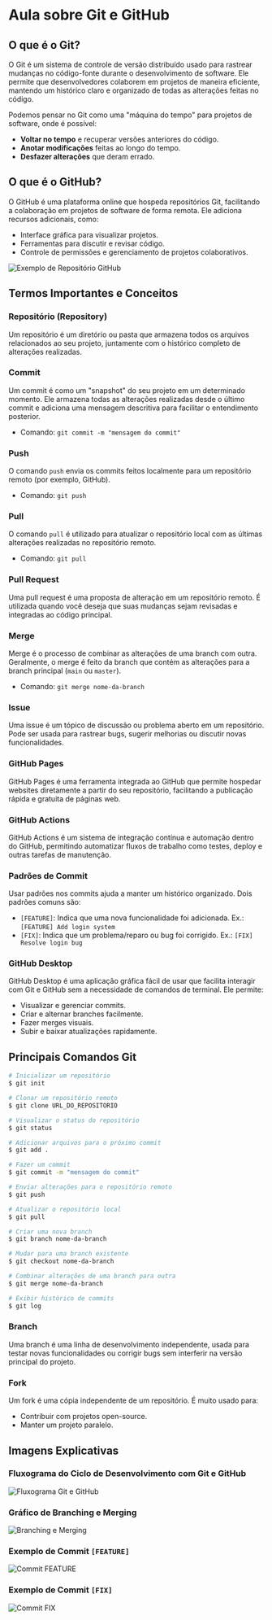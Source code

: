 # Aula sobre Git e GitHub

## O que é o Git?
O Git é um sistema de controle de versão distribuído usado para rastrear mudanças no código-fonte durante o desenvolvimento de software. Ele permite que desenvolvedores colaborem em projetos de maneira eficiente, mantendo um histórico claro e organizado de todas as alterações feitas no código.

Podemos pensar no Git como uma "máquina do tempo" para projetos de software, onde é possível:
- **Voltar no tempo** e recuperar versões anteriores do código.
- **Anotar modificações** feitas ao longo do tempo.
- **Desfazer alterações** que deram errado.

## O que é o GitHub?
O GitHub é uma plataforma online que hospeda repositórios Git, facilitando a colaboração em projetos de software de forma remota. Ele adiciona recursos adicionais, como:
- Interface gráfica para visualizar projetos.
- Ferramentas para discutir e revisar código.
- Controle de permissões e gerenciamento de projetos colaborativos.

![Exemplo de Repositório GitHub](./image.png)

## Termos Importantes e Conceitos

### Repositório (Repository)
Um repositório é um diretório ou pasta que armazena todos os arquivos relacionados ao seu projeto, juntamente com o histórico completo de alterações realizadas.

### Commit
Um commit é como um "snapshot" do seu projeto em um determinado momento. Ele armazena todas as alterações realizadas desde o último commit e adiciona uma mensagem descritiva para facilitar o entendimento posterior.
- Comando: `git commit -m "mensagem do commit"`

### Push
O comando `push` envia os commits feitos localmente para um repositório remoto (por exemplo, GitHub).
- Comando: `git push`

### Pull
O comando `pull` é utilizado para atualizar o repositório local com as últimas alterações realizadas no repositório remoto.
- Comando: `git pull`

### Pull Request
Uma pull request é uma proposta de alteração em um repositório remoto. É utilizada quando você deseja que suas mudanças sejam revisadas e integradas ao código principal.

### Merge
Merge é o processo de combinar as alterações de uma branch com outra. Geralmente, o merge é feito da branch que contém as alterações para a branch principal (`main` ou `master`).
- Comando: `git merge nome-da-branch`

### Issue
Uma issue é um tópico de discussão ou problema aberto em um repositório. Pode ser usada para rastrear bugs, sugerir melhorias ou discutir novas funcionalidades.

### GitHub Pages
GitHub Pages é uma ferramenta integrada ao GitHub que permite hospedar websites diretamente a partir do seu repositório, facilitando a publicação rápida e gratuita de páginas web.

### GitHub Actions
GitHub Actions é um sistema de integração contínua e automação dentro do GitHub, permitindo automatizar fluxos de trabalho como testes, deploy e outras tarefas de manutenção.

### Padrões de Commit
Usar padrões nos commits ajuda a manter um histórico organizado. Dois padrões comuns são:
- `[FEATURE]`: Indica que uma nova funcionalidade foi adicionada. Ex.: `[FEATURE] Add login system`
- `[FIX]`: Indica que um problema/reparo ou bug foi corrigido. Ex.: `[FIX] Resolve login bug`

### GitHub Desktop
GitHub Desktop é uma aplicação gráfica fácil de usar que facilita interagir com Git e GitHub sem a necessidade de comandos de terminal. Ele permite:
- Visualizar e gerenciar commits.
- Criar e alternar branches facilmente.
- Fazer merges visuais.
- Subir e baixar atualizações rapidamente.

## Principais Comandos Git
```bash
# Inicializar um repositório
$ git init

# Clonar um repositório remoto
$ git clone URL_DO_REPOSITORIO

# Visualizar o status do repositório
$ git status

# Adicionar arquivos para o próximo commit
$ git add .

# Fazer um commit
$ git commit -m "mensagem do commit"

# Enviar alterações para o repositório remoto
$ git push

# Atualizar o repositório local
$ git pull

# Criar uma nova branch
$ git branch nome-da-branch

# Mudar para uma branch existente
$ git checkout nome-da-branch

# Combinar alterações de uma branch para outra
$ git merge nome-da-branch

# Exibir histórico de commits
$ git log
```

### Branch
Uma branch é uma linha de desenvolvimento independente, usada para testar novas funcionalidades ou corrigir bugs sem interferir na versão principal do projeto.

### Fork
Um fork é uma cópia independente de um repositório. É muito usado para:
- Contribuir com projetos open-source.
- Manter um projeto paralelo.

## Imagens Explicativas
### Fluxograma do Ciclo de Desenvolvimento com Git e GitHub
![Fluxograma Git e GitHub](./Assets/fluxograma.png)

### Gráfico de Branching e Merging
![Branching e Merging](./Assets/branch.png)

### Exemplo de Commit `[FEATURE]`
![Commit FEATURE]()

### Exemplo de Commit `[FIX]`
![Commit FIX]()


